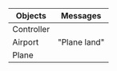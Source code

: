 | Objects                      | Messages          |
| ---------------------------- | ----------------- | 
| Controller                   |                   | 
| Airport                      | "Plane land"      | 
| Plane                        |                   |
